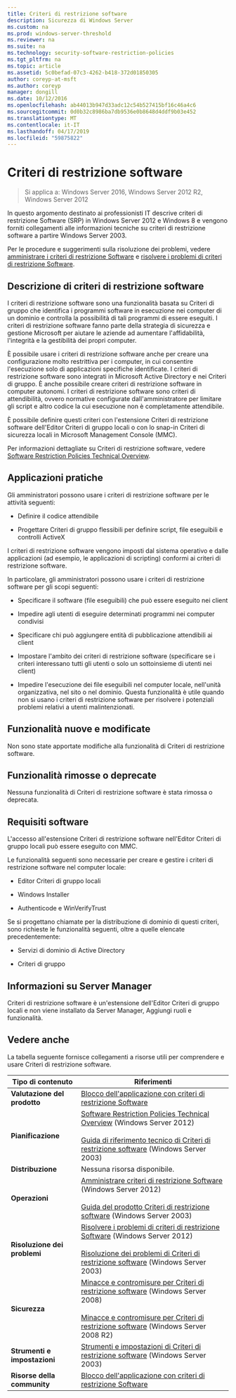 ```yaml
---
title: Criteri di restrizione software
description: Sicurezza di Windows Server
ms.custom: na
ms.prod: windows-server-threshold
ms.reviewer: na
ms.suite: na
ms.technology: security-software-restriction-policies
ms.tgt_pltfrm: na
ms.topic: article
ms.assetid: 5c0befad-07c3-4262-b418-372d01850305
author: coreyp-at-msft
ms.author: coreyp
manager: dongill
ms.date: 10/12/2016
ms.openlocfilehash: ab44013b947d33adc12c54b527415bf16c46a4c6
ms.sourcegitcommit: 0d0b32c8986ba7db9536e0b8648d4ddf9b03e452
ms.translationtype: MT
ms.contentlocale: it-IT
ms.lasthandoff: 04/17/2019
ms.locfileid: "59875822"
---
```

# <a name="software-restriction-policies"></a>Criteri di restrizione software

>Si applica a: Windows Server 2016, Windows Server 2012 R2, Windows Server 2012

In questo argomento destinato ai professionisti IT descrive criteri di restrizione Software (SRP) in Windows Server 2012 e Windows 8 e vengono forniti collegamenti alle informazioni tecniche su criteri di restrizione software a partire Windows Server 2003.

Per le procedure e suggerimenti sulla risoluzione dei problemi, vedere [amministrare i criteri di restrizione Software](administer-software-restriction-policies.md) e [risolvere i problemi di criteri di restrizione Software](troubleshoot-software-restriction-policies.md).

## <a name="BKMK_OVER"></a>Descrizione di criteri di restrizione software
I criteri di restrizione software sono una funzionalità basata su Criteri di gruppo che identifica i programmi software in esecuzione nei computer di un dominio e controlla la possibilità di tali programmi di essere eseguiti. I criteri di restrizione software fanno parte della strategia di sicurezza e gestione Microsoft per aiutare le aziende ad aumentare l'affidabilità, l'integrità e la gestibilità dei propri computer.

È possibile usare i criteri di restrizione software anche per creare una configurazione molto restrittiva per i computer, in cui consentire l'esecuzione solo di applicazioni specifiche identificate. I criteri di restrizione software sono integrati in Microsoft Active Directory e nei Criteri di gruppo. È anche possibile creare criteri di restrizione software in computer autonomi. I criteri di restrizione software sono criteri di attendibilità, ovvero normative configurate dall'amministratore per limitare gli script e altro codice la cui esecuzione non è completamente attendibile.

È possibile definire questi criteri con l'estensione Criteri di restrizione software dell'Editor Criteri di gruppo locali o con lo snap-in Criteri di sicurezza locali in Microsoft Management Console (MMC).

Per informazioni dettagliate su Criteri di restrizione software, vedere [Software Restriction Policies Technical Overview](software-restriction-policies-technical-overview.md).

## <a name="BKMK_APP"></a>Applicazioni pratiche
Gli amministratori possono usare i criteri di restrizione software per le attività seguenti:

-   Definire il codice attendibile

-   Progettare Criteri di gruppo flessibili per definire script, file eseguibili e controlli ActiveX

I criteri di restrizione software vengono imposti dal sistema operativo e dalle applicazioni (ad esempio, le applicazioni di scripting) conformi ai criteri di restrizione software.

In particolare, gli amministratori possono usare i criteri di restrizione software per gli scopi seguenti:

-   Specificare il software (file eseguibili) che può essere eseguito nei client

-   Impedire agli utenti di eseguire determinati programmi nei computer condivisi

-   Specificare chi può aggiungere entità di pubblicazione attendibili ai client

-   Impostare l'ambito dei criteri di restrizione software (specificare se i criteri interessano tutti gli utenti o solo un sottoinsieme di utenti nei client)

-   Impedire l'esecuzione dei file eseguibili nel computer locale, nell'unità organizzativa, nel sito o nel dominio. Questa funzionalità è utile quando non si usano i criteri di restrizione software per risolvere i potenziali problemi relativi a utenti malintenzionati.

## <a name="BKMK_NEW"></a>Funzionalità nuove e modificate
Non sono state apportate modifiche alla funzionalità di Criteri di restrizione software.

## <a name="BKMK_DEP"></a>Funzionalità rimosse o deprecate
Nessuna funzionalità di Criteri di restrizione software è stata rimossa o deprecata.

## <a name="BKMK_SOFT"></a>Requisiti software
L'accesso all'estensione Criteri di restrizione software nell'Editor Criteri di gruppo locali può essere eseguito con MMC.

Le funzionalità seguenti sono necessarie per creare e gestire i criteri di restrizione software nel computer locale:

-   Editor Criteri di gruppo locali

-   Windows Installer

-   Authenticode e WinVerifyTrust

Se si progettano chiamate per la distribuzione di dominio di questi criteri, sono richieste le funzionalità seguenti, oltre a quelle elencate precedentemente:

-   Servizi di dominio di Active Directory

-   Criteri di gruppo

## <a name="BKMK_INSTALL"></a>Informazioni su Server Manager
Criteri di restrizione software è un'estensione dell'Editor Criteri di gruppo locali e non viene installato da Server Manager, Aggiungi ruoli e funzionalità.

## <a name="BKMK_LINKS"></a>Vedere anche
La tabella seguente fornisce collegamenti a risorse utili per comprendere e usare Criteri di restrizione software.

|Tipo di contenuto|Riferimenti|
|--------|-------|
|**Valutazione del prodotto**|[Blocco dell'applicazione con criteri di restrizione Software](https://technet.microsoft.com/magazine/2008.06.srp.aspx?pr=blog)|
|**Pianificazione**|[Software Restriction Policies Technical Overview](software-restriction-policies-technical-overview.md) (Windows Server 2012)<br /><br />[Guida di riferimento tecnico di Criteri di restrizione software](https://technet.microsoft.com/library/cc728085(v=WS.10).aspx) (Windows Server 2003)|
|**Distribuzione**|Nessuna risorsa disponibile.|
|**Operazioni**|[Amministrare criteri di restrizione Software](administer-software-restriction-policies.md) (Windows Server 2012)<br /><br />[Guida del prodotto Criteri di restrizione software](https://technet.microsoft.com/library/cc779607(v=WS.10).aspx) (Windows Server 2003)|
|**Risoluzione dei problemi**|[Risolvere i problemi di criteri di restrizione Software](troubleshoot-software-restriction-policies.md) (Windows Server 2012)<br /><br />[Risoluzione dei problemi di Criteri di restrizione software](https://technet.microsoft.com/library/cc737011(v=WS.10).aspx) (Windows Server 2003)|
|**Sicurezza**|[Minacce e contromisure per Criteri di restrizione software](https://technet.microsoft.com/library/dd349795(v=WS.10).aspx) (Windows Server 2008)<br /><br />[Minacce e contromisure per Criteri di restrizione software](https://technet.microsoft.com/library/hh125926(v=WS.10).aspx) (Windows Server 2008 R2)|
|**Strumenti e impostazioni**|[Strumenti e impostazioni di Criteri di restrizione software](https://technet.microsoft.com/library/cc782454(v=WS.10).aspx) (Windows Server 2003)|
|**Risorse della community**|[Blocco dell'applicazione con criteri di restrizione Software](https://technet.microsoft.com/magazine/2008.06.srp.aspx?pr=blog)|



